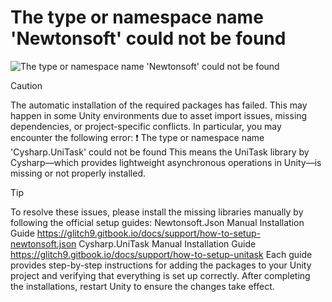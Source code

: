# The type or namespace name 'Newtonsoft' could not be found

![The type or namespace name 'Newtonsoft' could not be found](../../images/error_newtonsoft.png)

> [!CAUTION]
>
> The automatic installation of the required packages has failed. This may happen in some Unity environments due to asset import issues, missing dependencies, or project-specific conflicts.
> In particular, you may encounter the following error:
> ❗ The type or namespace name 'Cysharp.UniTask' could not be found
> This means the UniTask library by Cysharp—which provides lightweight asynchronous operations in Unity—is missing or not properly installed.

> [!TIP]
>
> To resolve these issues, please install the missing libraries manually by following the official setup guides:
> Newtonsoft.Json Manual Installation Guide <https://glitch9.gitbook.io/docs/support/how-to-setup-newtonsoft.json>
> Cysharp.UniTask Manual Installation Guide <https://glitch9.gitbook.io/docs/support/how-to-setup-unitask>
> Each guide provides step-by-step instructions for adding the packages to your Unity project and verifying that everything is set up correctly. After completing the installations, restart Unity to ensure the changes take effect.
